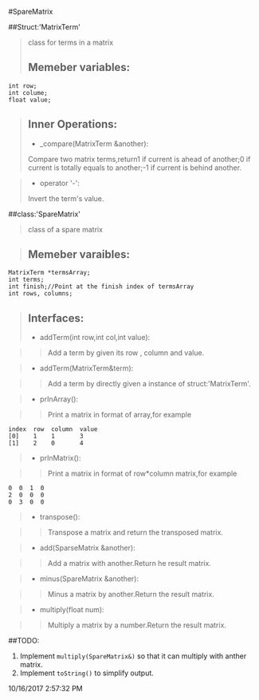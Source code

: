 #SpareMatrix


##Struct:'MatrixTerm'
>class for terms in a matrix 
>
>Memeber variables:
>-
>
>
	int row;
	int colume;
	float value;

>Inner Operations:
>-
> - _compare(MatrixTerm &another): 
> 
> Compare two matrix terms,return1 if current is ahead of another;0 if current is totally equals to another;-1 if current is behind another.

> - operator  '-':
> 
> Invert the term's value.


##class:'SpareMatrix'
>class of a spare matrix

>Memeber varaibles:
>-

>
	MatrixTerm *termsArray;
	int terms;
	int finish;//Point at the finish index of termsArray
	int rows, columns;

>Interfaces:
>-
> - addTerm(int row,int col,int value):

>>Add a  term by given its row , column and value.

>- addTerm(MatrixTerm&term):

>>Add a term by directly given a instance of struct:'MatrixTerm'.

>- prInArray():

>>Print a matrix in format of array,for example

>>
	index  row  column  value
	[0]    1    1       3
	[1]	   2    0       4

>- prInMatrix():

>>Print a matrix in format of row*column matrix,for example

>>
	0  0  1  0
	2  0  0  0
	0  3  0  0

>- transpose():

>>Transpose a matrix and return the transposed matrix.

>- add(SparseMatrix &another):

>>Add a matrix with another.Return he result matrix.

>- minus(SpareMatrix &another):

>>Minus a matrix by another.Return the result matrix.

>- multiply(float num):

>>Multiply a matrix by a number.Return the result matrix.


##TODO:

1. Implement `multiply(SpareMatrix&)` so that it can multiply with anther matrix.
2. Implement `toString()` to simplify output.

10/16/2017 2:57:32 PM 